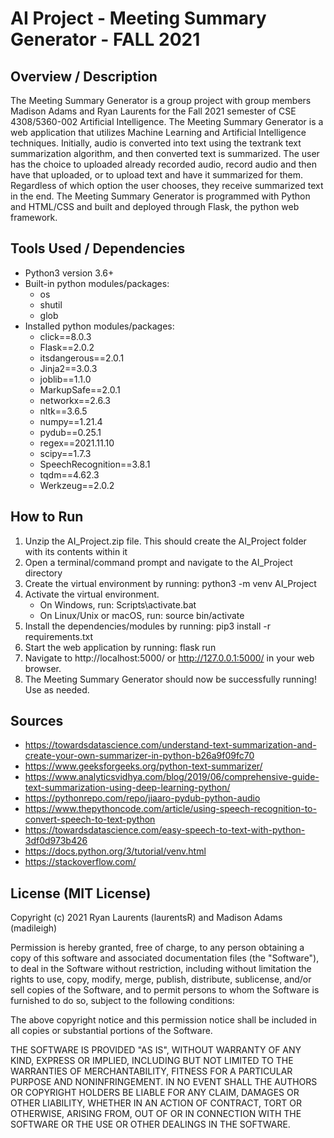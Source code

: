 # AI Project - Meeting Summary Generator - FALL 2021



## Overview / Description
The Meeting Summary Generator is a group project with group members Madison Adams and Ryan Laurents for the Fall 2021 semester of CSE 4308/5360-002 Artificial Intelligence. The Meeting Summary Generator is a web application that utilizes Machine Learning and Artificial Intelligence techniques. Initially, audio is converted into text using the textrank text summarization algorithm, and then converted text is summarized. The user has the choice to uploaded already recorded audio, record audio and then have that uploaded, or to upload text and have it summarized for them. Regardless of which option the user chooses, they receive summarized text in the end. The Meeting Summary Generator is programmed with Python and HTML/CSS and built and deployed through Flask, the python web framework.


## Tools Used / Dependencies
* Python3 version 3.6+
* Built-in python modules/packages:
    * os
    * shutil
    * glob
* Installed python modules/packages:
    * click==8.0.3
    * Flask==2.0.2
    * itsdangerous==2.0.1
    * Jinja2==3.0.3
    * joblib==1.1.0
    * MarkupSafe==2.0.1
    * networkx==2.6.3
    * nltk==3.6.5
    * numpy==1.21.4
    * pydub==0.25.1
    * regex==2021.11.10
    * scipy==1.7.3
    * SpeechRecognition==3.8.1
    * tqdm==4.62.3
    * Werkzeug==2.0.2


## How to Run
1. Unzip the AI_Project.zip file. This should create the AI_Project folder with its contents within it
2. Open a terminal/command prompt and navigate to the AI_Project directory
3. Create the virtual environment by running: python3 -m venv AI_Project
4. Activate the virtual environment.
    * On Windows, run: Scripts\activate.bat
    * On Linux/Unix or macOS, run: source bin/activate
5. Install the dependencies/modules by running: pip3 install -r requirements.txt
6. Start the web application by running: flask run
7. Navigate to http://localhost:5000/ or http://127.0.0.1:5000/ in your web browser.
8. The Meeting Summary Generator should now be successfully running! Use as needed.


## Sources
* https://towardsdatascience.com/understand-text-summarization-and-create-your-own-summarizer-in-python-b26a9f09fc70
* https://www.geeksforgeeks.org/python-text-summarizer/
* https://www.analyticsvidhya.com/blog/2019/06/comprehensive-guide-text-summarization-using-deep-learning-python/
* https://pythonrepo.com/repo/jiaaro-pydub-python-audio
* https://www.thepythoncode.com/article/using-speech-recognition-to-convert-speech-to-text-python
* https://towardsdatascience.com/easy-speech-to-text-with-python-3df0d973b426
* https://docs.python.org/3/tutorial/venv.html
* https://stackoverflow.com/



## License (MIT License)

Copyright (c) 2021 Ryan Laurents (laurentsR) and Madison Adams (madileigh)

Permission is hereby granted, free of charge, to any person obtaining a copy
of this software and associated documentation files (the "Software"), to deal
in the Software without restriction, including without limitation the rights
to use, copy, modify, merge, publish, distribute, sublicense, and/or sell
copies of the Software, and to permit persons to whom the Software is
furnished to do so, subject to the following conditions:

The above copyright notice and this permission notice shall be included in all
copies or substantial portions of the Software.

THE SOFTWARE IS PROVIDED "AS IS", WITHOUT WARRANTY OF ANY KIND, EXPRESS OR
IMPLIED, INCLUDING BUT NOT LIMITED TO THE WARRANTIES OF MERCHANTABILITY,
FITNESS FOR A PARTICULAR PURPOSE AND NONINFRINGEMENT. IN NO EVENT SHALL THE
AUTHORS OR COPYRIGHT HOLDERS BE LIABLE FOR ANY CLAIM, DAMAGES OR OTHER
LIABILITY, WHETHER IN AN ACTION OF CONTRACT, TORT OR OTHERWISE, ARISING FROM,
OUT OF OR IN CONNECTION WITH THE SOFTWARE OR THE USE OR OTHER DEALINGS IN THE
SOFTWARE.
